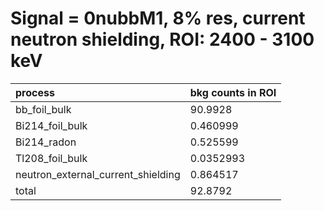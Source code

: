 # Signal = 0nubbM1, 8% res, current neutron shielding, ROI: 2400 - 3100 keV


| **process**                           | **bkg counts in ROI** |
|:--------------------------------------|:----------------------|
| bb\_foil\_bulk                        | 90.9928               |
| Bi214\_foil\_bulk                     | 0.460999              |
| Bi214\_radon                          | 0.525599              |
| Tl208\_foil\_bulk                     | 0.0352993             |
| neutron\_external\_current\_shielding | 0.864517              |
| total                                 | 92.8792               |
